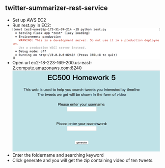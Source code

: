 ## twitter-summarizer-rest-service  
* Set up AWS EC2  
* Run rest.py in EC2:  
![image](https://github.com/BUEC500C1/twitter-summarizer-rest-service-ZhenfeiYu/blob/master/ec2.png)  
* Open url ec2-18-223-169-200.us-east-2.compute.amazonaws.com:8240
![image](website.png)  
* Enter the foldername and searching keyword
* Click generate and you will get the zip containing video of ten tweets.
